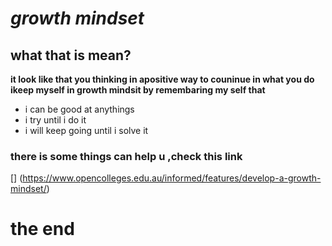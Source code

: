  # ***growth mindset***
## what that is mean?
**it look like that you thinking in apositive way to couninue in what you do 
ikeep myself in growth mindsit by
remembaring my self that**
- i can be good at anythings
- i try until i do it 
- i will keep going until i solve it 

### there is some things can help u ,check this link 

[] (https://www.opencolleges.edu.au/informed/features/develop-a-growth-mindset/)

# the end

